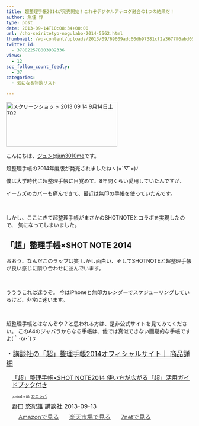 ```yaml
---
title: 超整理手帳2014が発売開始！これぞデジタルアナログ融合の1つの結果だ！
author: 魚住 惇
type: post
date: 2013-09-14T10:08:34+00:00
url: /cho-seiritetyo-nogulabo-2014-5562.html
thumbnail: /wp-content/uploads/2013/09/69609adc60db97381cf2a3677f6abd051.png
twitter_id:
  - 378822578803982336
views:
  - 12
scc_follow_count_feedly:
  - 37
categories:
  - 気になる物欲リスト

---
```

<img decoding="async" loading="lazy" title="スクリーンショット 2013-09-14 9月14日土702.png" src="/wp-content/uploads/2013/09/69609adc60db97381cf2a3677f6abd05.png" alt="スクリーンショット 2013 09 14 9月14日土702" width="300" height="121" border="0" />

<!--more-->

こんにちは、[ジュン@jun3010me][1]です。

超整理手帳の2014年度版が発売されましたねヽ(=´▽\`=)ﾉ

僕は大学時代に超整理手帳に目覚めて、8年間くらい愛用していたんですが、

イームズのカバーも痛んできて、最近は無印の手帳を使っていたんです。

 

しかし、ここにきて超整理手帳がまさかのSHOTNOTEとコラボを実現したので、 気になってしまいました。

## 「超」整理手帳×SHOT NOTE 2014



おおう、なんだこのラップは笑 しかし面白い、そしてSHOTNOTEと超整理手帳が良い感じに隣り合わせに並んでいます。

 

うううこれは迷うぞ。 今はiPhoneと無印カレンダーでスケジューリングしているけど、非常に迷います。

 

超整理手帳とはなんぞや？と思われる方は、是非公式サイトを見てみてください。 このA4のジャバラからなる手帳は、他では真似できない画期的な手帳ですよ(｀･ω･´)ゞ

<p style="font-size: 18px;">
  ・<a href="http://techou.kodansha.co.jp/lineup.html" target="_blank">講談社の「超」整理手帳2014オフィシャルサイト｜ 商品詳細</a>
</p>

<div class="kaerebalink-box" style="text-align: left; padding-bottom: 20px; font-size: medium; /zoom: 1; overflow: hidden;">
  <div class="kaerebalink-image" style="float: left; margin: 0 15px 10px 0;">
    <a href="http://www.amazon.co.jp/exec/obidos/ASIN/4062185393/jn050191-22/ref=nosim/" rel="nofollow" target="_blank"><img decoding="async" style="border: none;" src="http://ecx.images-amazon.com/images/I/31Fm6kpqxDL._SL160_.jpg" alt="" /></a>
  </div>
  <div class="kaerebalink-info" style="line-height: 120%; /zoom: 1; overflow: hidden;">
    <div class="kaerebalink-name" style="margin-bottom: 10px; line-height: 120%;">
      <a href="http://www.amazon.co.jp/exec/obidos/ASIN/4062185393/jn050191-22/ref=nosim/" rel="nofollow" target="_blank">「超」整理手帳×SHOT NOTE2014 使い方が広がる「超」活用ガイドブック付き</a></p>
      <div class="kaerebalink-powered-date" style="font-size: 8pt; margin-top: 5px; font-family: verdana; line-height: 120%;">
        posted with <a href="http://kaereba.com" rel="nofollow" target="_blank">カエレバ</a>
      </div>
    </div>
    <div class="kaerebalink-detail" style="margin-bottom: 5px;">
      野口 悠紀雄 講談社 2013-09-13
    </div>
    <div class="kaerebalink-link1" style="margin-top: 10px; opacity: .80; filter: alpha(opacity=80);">
      <div class="shoplinkamazon" style="display: inline; margin-right: 5px; background: url('http://img.yomereba.com/simple5.gif') 0 0 no-repeat; padding: 2px 0 2px 18px; white-space: nowrap;">
        <a title="アマゾン" href="http://www.amazon.co.jp/gp/search?keywords=NOTE2014&__mk_ja_JP=%83J%83%5E%83J%83i&tag=jn050191-22" rel="nofollow" target="_blank">Amazonで見る</a>
      </div>
      <div class="shoplinkrakuten" style="display: inline; margin-right: 5px; background: url('http://img.yomereba.com/simple5.gif') 0 0 no-repeat; padding: 2px 0 2px 18px; white-space: nowrap;">
        <a title="楽天市場" href="http://hb.afl.rakuten.co.jp/hgc/0b392da9.3aef67b4.0b392daa.d09d4b3c/?pc=http%3A%2F%2Fsearch.rakuten.co.jp%2Fsearch%2Fmall%2FNOTE2014%2F-%2Ff.1-p.1-s.1-sf.0-st.A-v.2%3Fx%3D0%26scid%3Daf_ich_link_urltxt%26m%3Dhttp%3A%2F%2Fm.rakuten.co.jp%2F" rel="nofollow" target="_blank">楽天市場で見る</a>
      </div>
      <div class="shoplinkseven" style="display: inline; margin-right: 5px; background: url('http://img.yomereba.com/simple5.gif') 0 0 no-repeat; padding: 2px 0 2px 18px; white-space: nowrap;">
        <a title="セブンネットショッピング" href="http://px.a8.net/svt/ejp?a8mat=25TN41+4Z7HV6+2N1Y+BW8O2&a8ejpredirect=http%3A%2F%2Fwww.7netshopping.jp%2Frelay%2Faffiliate%2FAnotherCompanyEntrance%2F%3FA8_PID%3Ds00000012319001%26VIEW_URL%3Dhttp%253A%252F%252Fwww.7netshopping.jp%252Fall%252Fsearch_result%252F-%252Fbprice%252Foff%252Fsort%252F0%252Fkword_in%252FNOTE2014%252FallGoods%252Fon%252Fsubmit.x%252F30%252Fdisp_result%252F1%252Fsubmit.y%252F9%252Fprvlg%252Foff%252Fnobuy%252Fon%252FsetProduct%252Foff%252Foop%252Fon%252Fctgy%252Fall%252FfromKeywordSearch%252Ftrue" rel="nofollow" target="_blank">7netで見る</a>
      </div>
    </div>
  </div>
  <div class="booklink-footer" style="clear: left;">
     
  </div>
</div>

 [1]: https://twitter.com/jun3010me